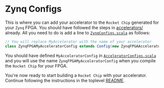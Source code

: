# Zynq Configs
This is where you can add your accelerator to the `Rocket Chip` generated for your `Zynq` FPGA. You should have followed the steps in [accelerators/](../accelerators/) already. All you need to do is add a line to [`ZynqConfigs.scala`](ZynqConfigs.scala) as follows:
```scala
// You will replace MyAccelerator with the name of your accelerator
class ZynqFPGAMyAcceleratorConfig extends Config(new ZynqFPGAAcceleratorConfig ++ new freechips.rocketchip.system.MyAcceleratorConfig)
```
You should have defined `MyAcceleratorConfig` in [`AcceleratorConfigs.scala`](../accelerators/config/AcceleratorConfigs.scala) and you will use the name `ZynqFPGAMyAcceleratorConfig` when you compile the `Rocket Chip` for your FPGA.

You're now ready to start building a `Rocket Chip` with your accelerator. Continue following the instructions in the toplevel [README](../../README.md#installing_your_accelerator).